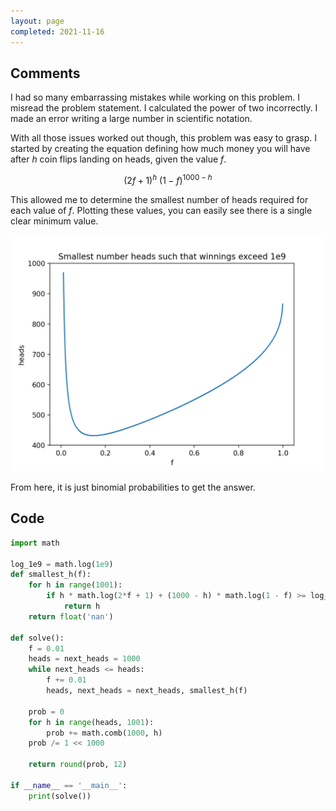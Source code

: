 ```yaml
---
layout: page
completed: 2021-11-16
---
```


## Comments

I had so many embarrassing mistakes while working on this problem. I misread
the problem statement. I calculated the power of two incorrectly. I made an
error writing a large number in scientific notation.

With all those issues worked out though, this problem was easy to grasp. I
started by creating the equation defining how much money you will have after
$h$ coin flips landing on heads, given the value $f$.

$$(2f+1)^h\:(1-f)^{1000-h}$$

This allowed me to determine the smallest number of heads required for each
value of $f$. Plotting these values, you can easily see there is a single clear
minimum value.

![minimum heads](../img/267-heads.png)

From here, it is just binomial probabilities to get the answer.

## Code

```python
import math

log_1e9 = math.log(1e9)
def smallest_h(f):
    for h in range(1001):
        if h * math.log(2*f + 1) + (1000 - h) * math.log(1 - f) >= log_1e9:
            return h
    return float('nan')

def solve():
    f = 0.01
    heads = next_heads = 1000
    while next_heads <= heads:
        f += 0.01
        heads, next_heads = next_heads, smallest_h(f)

    prob = 0
    for h in range(heads, 1001):
        prob += math.comb(1000, h)
    prob /= 1 << 1000

    return round(prob, 12)

if __name__ == '__main__':
    print(solve())
```

